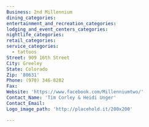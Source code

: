 ```yaml
---
Business: 2nd Millennium
dining_categories:
entertainment_and_recreation_categories:
lodging_and_event_centers_categories:
nightlife_categories:
retail_categories:
service_categories:
  - tattoos
Street: 909 16th Street
City: Greeley
State: Colorado
Zip: '80631'
Phone: (970) 346-8282
Fax:
Website: 'https://www.facebook.com/Millenniumtwo/'
Contact_Name: 'Tim Corley & Heidi Unger'
Contact_Email:
Logo_image_path: 'http://placehold.it/200x200'

---
```



